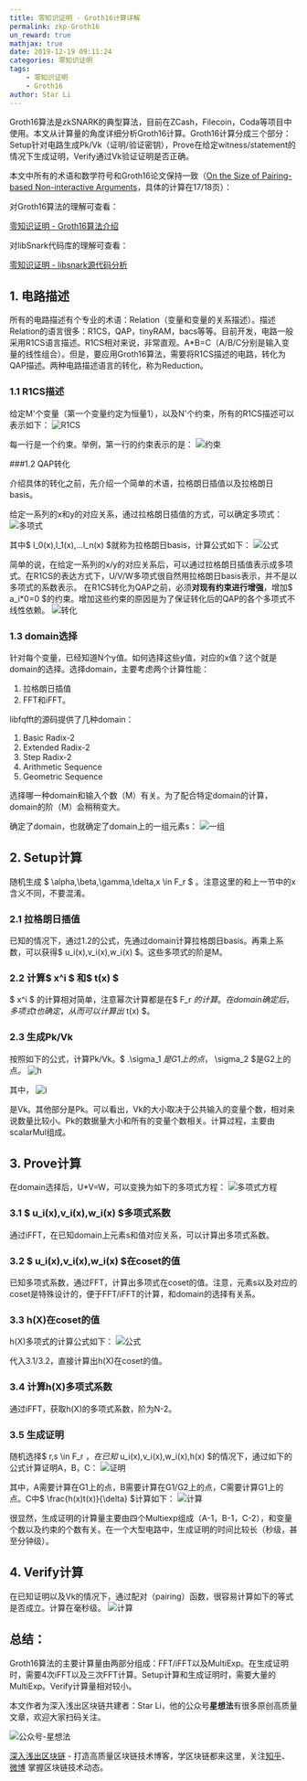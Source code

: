 ```yaml
---
title: 零知识证明 - Groth16计算详解
permalink: zkp-Groth16
un_reward: true
mathjax: true
date: 2019-12-19 09:11:24
categories: 零知识证明
tags:
    - 零知识证明
    - Groth16
author: Star Li
---
```


Groth16算法是zkSNARK的典型算法，目前在ZCash，Filecoin，Coda等项目中使用。本文从计算量的角度详细分析Groth16计算。Groth16计算分成三个部分：Setup针对电路生成Pk/Vk（证明/验证密钥），Prove在给定witness/statement的情况下生成证明，Verify通过Vk验证证明是否正确。
<!----more--->
本文中所有的术语和数学符号和Groth16论文保持一致（[On the Size of Pairing-based Non-interactive Arguments](https://eprint.iacr.org/2016/260.pdf)，具体的计算在17/18页）：

对Groth16算法的理解可查看：

[零知识证明 - Groth16算法介绍](https://learnblockchain.cn/2019/05/27/groth16/)

对libSnark代码库的理解可查看：

[零知识证明 - libsnark源代码分析](https://learnblockchain.cn/2019/08/15/libsnark-source/)

## 1. 电路描述

所有的电路描述有个专业的术语：Relation（变量和变量的关系描述）。描述Relation的语言很多：R1CS，QAP，tinyRAM，bacs等等。目前开发，电路一般采用R1CS语言描述。R1CS相对来说，非常直观。A*B=C（A/B/C分别是输入变量的线性组合）。但是，要应用Groth16算法，需要将R1CS描述的电路，转化为QAP描述。两种电路描述语言的转化，称为Reduction。

### 1.1 R1CS描述

给定M'个变量（第一个变量约定为恒量1），以及N'个约束，所有的R1CS描述可以表示如下：
![R1CS](https://img.learnblockchain.cn/2019/12/15767182331506.jpg)

每一行是一个约束。举例，第一行的约束表示的是：
![约束](https://img.learnblockchain.cn/2019/12/15767201351613.jpg)

###1.2 QAP转化

介绍具体的转化之前，先介绍一个简单的术语，拉格朗日插值以及拉格朗日basis。

给定一系列的x和y的对应关系，通过拉格朗日插值的方式，可以确定多项式：
![多项式](https://img.learnblockchain.cn/2019/12/15767211841961.jpg)

其中$ l_0(x),l_1(x),...l_n(x) $就称为拉格朗日basis，计算公式如下：
![公式](https://img.learnblockchain.cn/2019/12/15767212375102.jpg)

简单的说，在给定一系列的x/y的对应关系后，可以通过拉格朗日插值表示成多项式。在R1CS的表达方式下，U/V/W多项式很自然用拉格朗日basis表示，并不是以多项式的系数表示。
在R1CS转化为QAP之前，必须**对现有约束进行增强**，增加$ a_i*0=0 $的约束。增加这些约束的原因是为了保证转化后的QAP的各个多项式不线性依赖。
![转化](https://img.learnblockchain.cn/2019/12/15767212675254.jpg)

### 1.3 domain选择
针对每个变量，已经知道N个y值。如何选择这些y值，对应的x值？这个就是domain的选择。选择domain，主要考虑两个计算性能：
1. 拉格朗日插值 
2. FFT和iFFT。

libfqfft的源码提供了几种domain：
1. Basic Radix-2 
2. Extended Radix-2 
3. Step Radix-2 
4. Arithmetic Sequence 
5. Geometric Sequence

选择哪一种domain和输入个数（M）有关。为了配合特定domain的计算，domain的阶（M）会稍稍变大。

确定了domain，也就确定了domain上的一组元素s：
![一组](https://img.learnblockchain.cn/2019/12/15767213883884.jpg)

## 2. Setup计算
随机生成 $ \alpha,\beta,\gamma,\delta,x \in F_r $ 。注意这里的和上一节中的x含义不同，不要混淆。

### 2.1 拉格朗日插值

已知的情况下，通过1.2的公式，先通过domain计算拉格朗日basis。再乘上系数，可以获得$ u_i(x),v_i(x),w_i(x) $。这些多项式的阶是M。

### 2.2 计算$ x^i $ 和$ t(x) $

$ x^i $ 的计算相对简单，注意幂次计算都是在$ F_r $的计算。在domain确定后，多项式t也确定，从而可以计算出$ t(x) $。

### 2.3 生成Pk/Vk

按照如下的公式，计算Pk/Vk。$ .\sigma_1 $是G1上的点，$ \sigma_2 $是G2上的点。
![h](https://img.learnblockchain.cn/2019/12/15767218514113.jpg)

其中，
![i](https://img.learnblockchain.cn/2019/12/15767218630732.jpg)

是Vk。其他部分是Pk。可以看出，Vk的大小取决于公共输入的变量个数，相对来说数量比较小。Pk的数据量大小和所有的变量个数相关。计算过程，主要由scalarMul组成。

## 3. Prove计算
在domain选择后，U*V=W，可以变换为如下的多项式方程：
![多项式方程](https://img.learnblockchain.cn/2019/12/15767218954398.jpg)

### 3.1 $ u_i(x),v_i(x),w_i(x) $多项式系数
通过iFFT，在已知domain上元素s和值对应关系，可以计算出多项式系数。

### 3.2 $ u_i(x),v_i(x),w_i(x) $在coset的值
已知多项式系数，通过FFT，计算出多项式在coset的值。注意，元素s以及对应的coset是特殊设计的，便于FFT/iFFT的计算，和domain的选择有关系。

### 3.3 h(X)在coset的值
h(X)多项式的计算公式如下：
![公式](https://img.learnblockchain.cn/2019/12/15767220190023.jpg)

代入3.1/3.2，直接计算出h(X)在coset的值。

### 3.4 计算h(X)多项式系数
通过iFFT，获取h(X)的多项式系数，阶为N-2。

### 3.5 生成证明
随机选择$ r,s \in F_r $，在已知$ u_i(x),v_i(x),w_i(x),h(x) $的情况下，通过如下的公式计算证明A，B，C：
![证明](https://img.learnblockchain.cn/2019/12/15767221030541.jpg)

其中，A需要计算在G1上的点，B需要计算在G1/G2上的点，C需要计算G1上的点。C中$ \frac{h(x)t(x)}{\delta} $计算如下：
![计算](https://img.learnblockchain.cn/2019/12/15767221449716.jpg)

很显然，生成证明的计算量主要由四个Multiexp组成（A-1，B-1，C-2），和变量个数以及约束的个数有关。在一个大型电路中，生成证明的时间比较长（秒级，甚至分钟级）。

## 4. Verify计算

在已知证明以及Vk的情况下，通过配对（pairing）函数，很容易计算如下的等式是否成立。计算在毫秒级。
![计算](https://img.learnblockchain.cn/2019/12/15767221787917.jpg)

## 总结：
Groth16算法的主要计算量由两部分组成：FFT/iFFT以及MultiExp。在生成证明时，需要4次iFFT以及三次FFT计算。Setup计算和生成证明时，需要大量的MultiExp。Verify计算量相对较小。


本文作者为深入浅出区块链共建者：Star Li，他的公众号**星想法**有很多原创高质量文章，欢迎大家扫码关注。

![公众号-星想法](https://img.learnblockchain.cn/2019/15572190575887.jpg!/scale/20%)

[深入浅出区块链](https://learnblockchain.cn/) - 打造高质量区块链技术博客，学区块链都来这里，关注[知乎](https://www.zhihu.com/people/xiong-li-bing/activities)、[微博](https://weibo.com/517623789) 掌握区块链技术动态。
